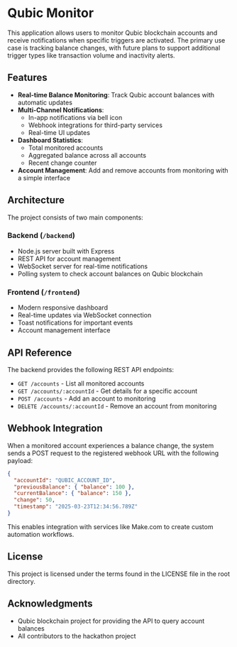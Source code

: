 # Qubic Monitor

This application allows users to monitor Qubic blockchain accounts and receive notifications when specific triggers are activated. The primary use case is tracking balance changes, with future plans to support additional trigger types like transaction volume and inactivity alerts.

## Features

- **Real-time Balance Monitoring**: Track Qubic account balances with automatic updates
- **Multi-Channel Notifications**: 
  - In-app notifications via bell icon
  - Webhook integrations for third-party services
  - Real-time UI updates
- **Dashboard Statistics**: 
  - Total monitored accounts
  - Aggregated balance across all accounts
  - Recent change counter
- **Account Management**: Add and remove accounts from monitoring with a simple interface

## Architecture

The project consists of two main components:

### Backend (`/backend`)
- Node.js server built with Express
- REST API for account management
- WebSocket server for real-time notifications
- Polling system to check account balances on Qubic blockchain

### Frontend (`/frontend`)
- Modern responsive dashboard
- Real-time updates via WebSocket connection
- Toast notifications for important events
- Account management interface

## API Reference

The backend provides the following REST API endpoints:

- `GET /accounts` - List all monitored accounts
- `GET /accounts/:accountId` - Get details for a specific account
- `POST /accounts` - Add an account to monitoring
- `DELETE /accounts/:accountId` - Remove an account from monitoring

## Webhook Integration

When a monitored account experiences a balance change, the system sends a POST request to the registered webhook URL with the following payload:

```json
{
  "accountId": "QUBIC_ACCOUNT_ID",
  "previousBalance": { "balance": 100 },
  "currentBalance": { "balance": 150 },
  "change": 50,
  "timestamp": "2025-03-23T12:34:56.789Z"
}
```

This enables integration with services like Make.com to create custom automation workflows.

## License

This project is licensed under the terms found in the LICENSE file in the root directory.

## Acknowledgments

- Qubic blockchain project for providing the API to query account balances
- All contributors to the hackathon project
